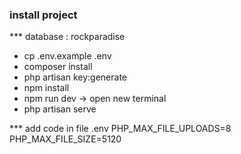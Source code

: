 ### install project

\*\*\* database : rockparadise

-   cp .env.example .env
-   composer install
-   php artisan key:generate
-   npm install
-   npm run dev
    -> open new terminal
-   php artisan serve

\*\*\* add code in file .env
PHP_MAX_FILE_UPLOADS=8
PHP_MAX_FILE_SIZE=5120
